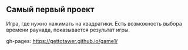 ## Самый первый проект
Игра, где нужно нажимать на квадратики. Есть возможность выбора времени раунада, показывается результат игры.

gh-pages: https://gettotawer.github.io/game1/
